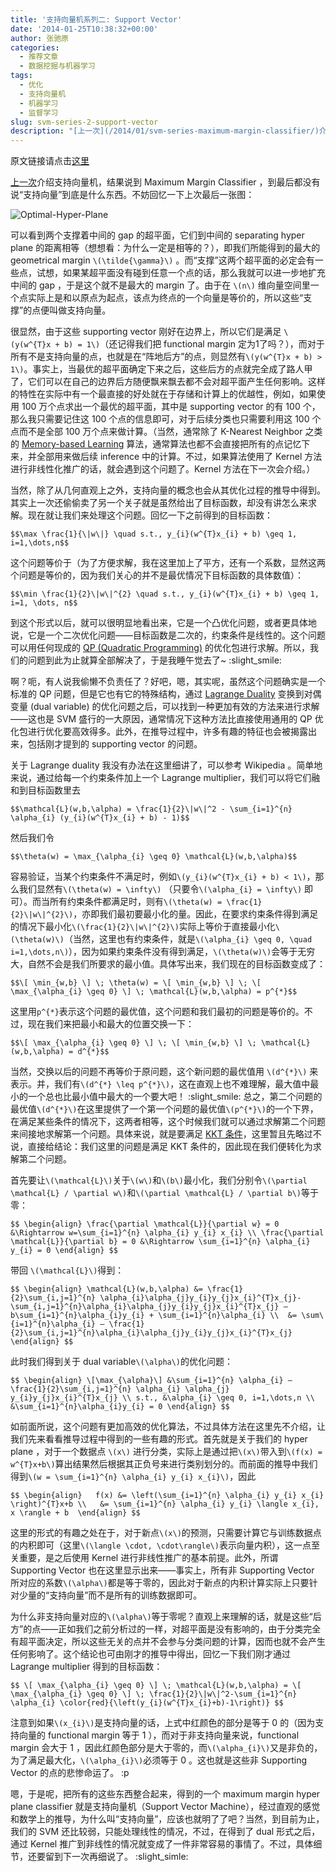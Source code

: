 ```yaml
---
title: '支持向量机系列二: Support Vector'
date: '2014-01-25T10:38:32+00:00'
author: 张驰原
categories:
  - 推荐文章
  - 数据挖掘与机器学习
tags:
  - 优化
  - 支持向量机
  - 机器学习
  - 监督学习
slug: svm-series-2-support-vector
description: "[上一次](/2014/01/svm-series-maximum-margin-classifier/)介绍支持向量机，结果说到 Maximum Margin Classifier ，到最后都没有说“支持向量”到底是什么东西。"
---
```


原文链接请点击[这里](http://blog.pluskid.org/?p=682)

[上一次](/2014/01/svm-series-maximum-margin-classifier/)介绍支持向量机，结果说到 Maximum Margin Classifier ，到最后都没有说“支持向量”到底是什么东西。不妨回忆一下上次最后一张图：

![Optimal-Hyper-Plane](https://cos.name/wp-content/uploads/2014/01/Optimal-Hyper-Plane.png)

可以看到两个支撑着中间的 gap 的超平面，它们到中间的 separating hyper plane 的距离相等（想想看：为什么一定是相等的？），即我们所能得到的最大的 geometrical margin `\(\tilde{\gamma}\)` 。而“支撑”这两个超平面的必定会有一些点，试想，如果某超平面没有碰到任意一个点的话，那么我就可以进一步地扩充中间的 gap ，于是这个就不是最大的 margin 了。由于在 `\(n\)` 维向量空间里一个点实际上是和以原点为起点，该点为终点的一个向量是等价的，所以这些“支撑”的点便叫做支持向量。

很显然，由于这些 supporting vector 刚好在边界上，所以它们是满足 `\(y(w^{T}x + b) = 1\)`（还记得我们把 functional margin 定为1了吗？），而对于所有不是支持向量的点，也就是在“阵地后方”的点，则显然有`\(y(w^{T}x + b) > 1\)`。事实上，当最优的超平面确定下来之后，这些后方的点就完全成了路人甲了，它们可以在自己的边界后方随便飘来飘去都不会对超平面产生任何影响。这样的特性在实际中有一个最直接的好处就在于存储和计算上的优越性，例如，如果使用 100 万个点求出一个最优的超平面，其中是 supporting vector 的有 100 个，那么我只需要记住这 100 个点的信息即可，对于后续分类也只需要利用这 100 个点而不是全部 100 万个点来做计算。（当然，通常除了 K-Nearest Neighbor 之类的 [Memory-based Learning](http://en.wikipedia.org/wiki/Instance-based_learning) 算法，通常算法也都不会直接把所有的点记忆下来，并全部用来做后续 inference 中的计算。不过，如果算法使用了 Kernel 方法进行非线性化推广的话，就会遇到这个问题了。Kernel 方法在下一次会介绍。）

当然，除了从几何直观上之外，支持向量的概念也会从其优化过程的推导中得到。其实上一次还偷偷卖了另一个关子就是虽然给出了目标函数，却没有讲怎么来求解。现在就让我们来处理这个问题。回忆一下之前得到的目标函数：
  
`$$\max \frac{1}{\|w\|} \quad s.t., y_{i}(w^{T}x_{i} + b) \geq 1, i=1,\dots,n$$`

这个问题等价于（为了方便求解，我在这里加上了平方，还有一个系数，显然这两个问题是等价的，因为我们关心的并不是最优情况下目标函数的具体数值）：
  
`$$\min \frac{1}{2}\|w\|^{2} \quad s.t., y_{i}(w^{T}x_{i} + b) \geq 1, i=1, \dots, n$$`

到这个形式以后，就可以很明显地看出来，它是一个凸优化问题，或者更具体地说，它是一个二次优化问题——目标函数是二次的，约束条件是线性的。这个问题可以用任何现成的 [QP (Quadratic Programming)](http://en.wikipedia.org/wiki/Quadratic_programming) 的优化包进行求解。所以，我们的问题到此为止就算全部解决了，于是我睡午觉去了~ :slight_smile:

啊？呃，有人说我偷懒不负责任了？好吧，嗯，其实呢，虽然这个问题确实是一个标准的 QP 问题，但是它也有它的特殊结构，通过 [Lagrange Duality](http://en.wikipedia.org/wiki/Lagrange_duality#The_strong_Lagrangian_principle:_Lagrange_duality) 变换到对偶变量 (dual variable) 的优化问题之后，可以找到一种更加有效的方法来进行求解——这也是 SVM 盛行的一大原因，通常情况下这种方法比直接使用通用的 QP 优化包进行优化要高效得多。此外，在推导过程中，许多有趣的特征也会被揭露出来，包括刚才提到的 supporting vector 的问题。

关于 Lagrange duality 我没有办法在这里细讲了，可以参考 Wikipedia 。简单地来说，通过给每一个约束条件加上一个 Lagrange multiplier，我们可以将它们融和到目标函数里去
  
`$$\mathcal{L}(w,b,\alpha) = \frac{1}{2}\|w\|^2 - \sum_{i=1}^{n} \alpha_{i} (y_{i}(w^{T}x_{i} + b) - 1)$$`

然后我们令

`$$\theta(w) = \max_{\alpha_{i} \geq 0} \mathcal{L}(w,b,\alpha)$$`

容易验证，当某个约束条件不满足时，例如`\(y_{i}(w^{T}x_{i} + b) < 1\)`，那么我们显然有`\(\theta(w) = \infty\)` （只要令`\(\alpha_{i} = \infty\)` 即可）。而当所有约束条件都满足时，则有`\(\theta(w) = \frac{1}{2}\|w\|^{2}\)`，亦即我们最初要最小化的量。因此，在要求约束条件得到满足的情况下最小化`\(\frac{1}{2}\|w\|^{2}\)`实际上等价于直接最小化`\(\theta(w)\)`（当然，这里也有约束条件，就是`\(\alpha_{i} \geq 0, \quad i=1,\dots,n\)`），因为如果约束条件没有得到满足，`\(\theta(w)\)`会等于无穷大，自然不会是我们所要求的最小值。具体写出来，我们现在的目标函数变成了：
  
`$$\[ \min_{w,b} \] \; \theta(w) = \[ \min_{w,b} \] \; \[ \max_{\alpha_{i} \geq 0} \] \; \mathcal{L}(w,b,\alpha) = p^{*}$$`

这里用`p^{*}`表示这个问题的最优值，这个问题和我们最初的问题是等价的。不过，现在我们来把最小和最大的位置交换一下：
  
`$$\[ \max_{\alpha_{i} \geq 0} \] \; \[ \min_{w,b} \] \; \mathcal{L}(w,b,\alpha) = d^{*}$$`

当然，交换以后的问题不再等价于原问题，这个新问题的最优值用 `\(d^{*}\)` 来表示。并，我们有`\(d^{*} \leq p^{*}\)`，这在直观上也不难理解，最大值中最小的一个总也比最小值中最大的一个要大吧！ :slight_smile: 总之，第二个问题的最优值`\(d^{*}\)`在这里提供了一个第一个问题的最优值`\(p^{*}\)`的一个下界，在满足某些条件的情况下，这两者相等，这个时候我们就可以通过求解第二个问题来间接地求解第一个问题。具体来说，就是要满足 [KKT 条件](http://en.wikipedia.org/wiki/Karush%E2%80%93Kuhn%E2%80%93Tucker_conditions)，这里暂且先略过不说，直接给结论：我们这里的问题是满足 KKT 条件的，因此现在我们便转化为求解第二个问题。

首先要让`\(\mathcal{L}\)`关于`\(w\)`和`\(b\)`最小化，我们分别令`\(\partial \mathcal{L} / \partial w\)`和`\(\partial \mathcal{L} / \partial b\)`等于零：

`$$
\begin{align}
\frac{\partial \mathcal{L}}{\partial w} = 0 &\Rightarrow w=\sum_{i=1}^{n} \alpha_{i} y_{i} x_{i} \\
\frac{\partial \mathcal{L}}{\partial b} = 0 &\Rightarrow \sum_{i=1}^{n} \alpha_{i} y_{i} = 0
\end{align}
$$`

带回 `\(\mathcal{L}\)`得到：

`$$
\begin{align}
\mathcal{L}(w,b,\alpha) &= \frac{1}{2}\sum_{i,j=1}^{n} \alpha_{i}\alpha_{j}y_{i}y_{j}x_{i}^{T}x_{j}-\sum_{i,j=1}^{n}\alpha_{i}\alpha_{j}y_{i}y_{j}x_{i}^{T}x_{j} – b\sum_{i=1}^{n}\alpha_{i}y_{i} + \sum_{i=1}^{n}\alpha_{i} \\ 
&= \sum\{i=1}^{n}\alpha_{i} – \frac{1}{2}\sum_{i,j=1}^{n}\alpha_{i}\alpha_{j}y_{i}y_{j}x_{i}^{T}x_{j}
\end{align}
$$`

此时我们得到关于 dual variable`\(\alpha\)`的优化问题：

`$$
\begin{align}
\[\max_{\alpha}\] &\sum_{i=1}^{n} \alpha_{i} – \frac{1}{2}\sum_{i,j=1}^{n} \alpha_{i} \alpha_{j} y_{i}y_{j}x_{i}^{T}x_{j} \\
s.t., &\alpha_{i} \geq 0, i=1,\dots,n \\
&\sum_{i=1}^{n}\alpha_{i}y_{i} = 0
\end{align}
$$`

如前面所说，这个问题有更加高效的优化算法，不过具体方法在这里先不介绍，让我们先来看看推导过程中得到的一些有趣的形式。首先就是关于我们的 hyper plane ，对于一个数据点 `\(x\)` 进行分类，实际上是通过把`\(x\)`带入到`\(f(x) = w^{T}x+b\)`算出结果然后根据其正负号来进行类别划分的。而前面的推导中我们得到`\(w = \sum_{i=1}^{n} \alpha_{i} y_{i} x_{i}\)`，因此

`$$
\begin{align}  
f(x) &= \left(\sum_{i=1}^{n} \alpha_{i} y_{i} x_{i} \right)^{T}x+b \\  
&= \sum_{i=1}^{n} \alpha_{i} y_{i} \langle x_{i}, x \rangle + b 
\end{align}
$$`

这里的形式的有趣之处在于，对于新点`\(x\)`的预测，只需要计算它与训练数据点的内积即可（这里`\(\langle \cdot, \cdot\rangle\)`表示向量内积），这一点至关重要，是之后使用 Kernel 进行非线性推广的基本前提。此外，所谓 Supporting Vector 也在这里显示出来——事实上，所有非 Supporting Vector 所对应的系数`\(\alpha\)`都是等于零的，因此对于新点的内积计算实际上只要针对少量的“支持向量”而不是所有的训练数据即可。

为什么非支持向量对应的`\(\alpha\)`等于零呢？直观上来理解的话，就是这些“后方”的点——正如我们之前分析过的一样，对超平面是没有影响的，由于分类完全有超平面决定，所以这些无关的点并不会参与分类问题的计算，因而也就不会产生任何影响了。这个结论也可由刚才的推导中得出，回忆一下我们刚才通过 Lagrange multiplier 得到的目标函数：

`$$
\[ \max_{\alpha_{i} \geq 0} \] \; \mathcal{L}(w,b,\alpha) = \[ \max_{\alpha_{i} \geq 0} \] \; \frac{1}{2}\|w\|^2-\sum_{i=1}^{n} \alpha_{i} \color{red}{\left(y_{i}(w^{T}x_{i}+b)-1\right)}
$$`

注意到如果`\(x_{i}\)`是支持向量的话，上式中红颜色的部分是等于 0 的（因为支持向量的 functional margin 等于 1 ），而对于非支持向量来说，functional margin 会大于 1 ，因此红颜色部分是大于零的，而`\(\alpha_{i}\)`又是非负的，为了满足最大化，`\(\alpha_{i}\)`必须等于 0 。这也就是这些非 Supporting Vector 的点的悲惨命运了。 :p

嗯，于是呢，把所有的这些东西整合起来，得到的一个 maximum margin hyper plane classifier 就是支持向量机（Support Vector Machine），经过直观的感觉和数学上的推导，为什么叫“支持向量”，应该也就明了了吧？当然，到目前为止，我们的 SVM 还比较弱，只能处理线性的情况，不过，在得到了 dual 形式之后，通过 Kernel 推广到非线性的情况就变成了一件非常容易的事情了。不过，具体细节，还要留到下一次再细说了。 :slight_simle:
